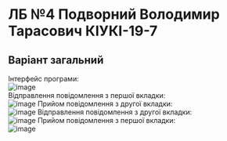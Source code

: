 # ЛБ №4 Подворний Володимир Тарасович КІУКІ-19-7
## Варіант загальний
Інтерфейс програми:<br/>
![image](https://user-images.githubusercontent.com/107669288/232899083-5ffe36cc-fb65-4cb1-a33d-a82f6d401d50.png)<br/>
Відправлення повідомлення з першої вкладки:<br/>
![image](https://user-images.githubusercontent.com/107669288/232899919-ebcb2e0b-7b8f-493b-ad8d-d565efc8332a.png)
Прийом повідомлення з другої вкладки:<br/>
![image](https://user-images.githubusercontent.com/107669288/232899973-ad2124b4-e7e6-42ef-b479-4c11341db2be.png)
Відправлення повідомлення з другої вкладки:<br/>
![image](https://user-images.githubusercontent.com/107669288/232900078-b5f6795a-9711-47b1-b9fc-6645ba8e9566.png)
Прийом повідомлення з першої вкладки:<br/>
![image](https://user-images.githubusercontent.com/107669288/232900123-4155541e-59e6-4350-8010-2e2e54bc06a8.png)
